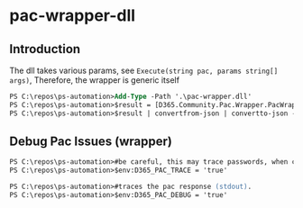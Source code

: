 # pac-wrapper-dll

## Introduction

The dll takes various params, see  ``Execute(string pac, params string[] args)``, Therefore, the wrapper is generic itself
```ps
PS C:\repos\ps-automation>Add-Type -Path '.\pac-wrapper.dll'
PS C:\repos\ps-automation>$result = [D365.Community.Pac.Wrapper.PacWrapper]::Execute($((get-command pac.launcher.exe).Path),"auth","list")
PS C:\repos\ps-automation>$result | convertfrom-json | convertto-json -depth 100
```

## Debug Pac Issues (wrapper)

```ps
PS C:\repos\ps-automation>#be careful, this may trace passwords, when calling e.g. pac auth create ...
PS C:\repos\ps-automation>$env:D365_PAC_TRACE = 'true'
```

```ps
PS C:\repos\ps-automation>#traces the pac response (stdout). 
PS C:\repos\ps-automation>$env:D365_PAC_DEBUG = 'true'
```
